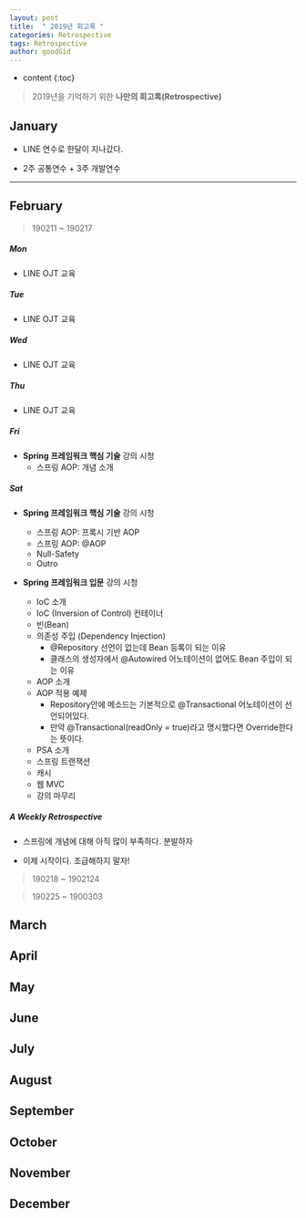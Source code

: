 ```yaml
---
layout: post
title:  " 2019년 회고록 "
categories: Retrospective
tags: Retrospective
author: goodGid
---
```

* content
{:toc}

> 2019년을 기억하기 위한 **나만의 회고록(Retrospective)**





## January

* LINE 연수로 한달이 지나갔다.

* 2주 공통연수 + 3주 개발연수 

---

## February

> 190211 ~ 190217

<h5>Mon</h5>

* LINE OJT 교육

<h5>Tue</h5>

* LINE OJT 교육

<h5>Wed</h5>

* LINE OJT 교육

<h5>Thu</h5>

* LINE OJT 교육

<h5>Fri</h5>

* **Spring 프레임워크 핵심 기술** 강의 시청
    - 스프링 AOP: 개념 소개

<h5>Sat</h5>

* **Spring 프레임워크 핵심 기술** 강의 시청
    - 스프링 AOP: 프록시 기반 AOP
    - 스프링 AOP: @AOP
    - Null-Safety
    - Outro

* **Spring 프레임워크 입문** 강의 시청
    - IoC 소개
    - IoC (Inversion of Control) 컨테이너
    - 빈(Bean)
    - 의존성 주입 (Dependency Injection)
        - @Repository 선언이 없는데 Bean 등록이 되는 이유
        - 클래스의 생성자에서 @Autowired 어노테이션이 없어도 Bean 주입이 되는 이유 
    - AOP 소개
    - AOP 적용 예제
        - Repository안에 메소드는 기본적으로 @Transactional 어노테이션이 선언되어있다.
        - 만약 @Transactional(readOnly = true)라고 명시했다면 Override한다는 뜻이다.
    - PSA 소개
    - 스프링 트랜잭션
    - 캐시
    - 웹 MVC
    - 강의 마무리

<h5> A Weekly Retrospective </h5>

* 스프링에 개념에 대해 아직 많이 부족하다. 분발하자

* 이제 시작이다. 조급해하지 말자!

> 190218 ~ 1902124

> 190225 ~ 1900303


## March

## April

## May

## June

## July

## August

## September

## October

## November

## December
